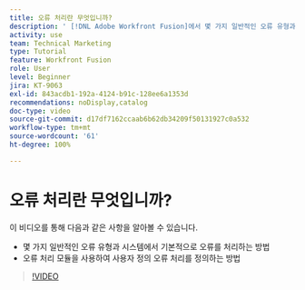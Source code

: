 ```yaml
---
title: 오류 처리란 무엇입니까?
description: ' [!DNL Adobe Workfront Fusion]에서 몇 가지 일반적인 오류 유형과 시스템에서 기본적으로 오류를 처리하는 방법 및 사용자 정의 오류 처리를 적용하는 방법을 알아봅니다.'
activity: use
team: Technical Marketing
type: Tutorial
feature: Workfront Fusion
role: User
level: Beginner
jira: KT-9063
exl-id: 843acdb1-192a-4124-b91c-128ee6a1353d
recommendations: noDisplay,catalog
doc-type: video
source-git-commit: d17df7162ccaab6b62db34209f50131927c0a532
workflow-type: tm+mt
source-wordcount: '61'
ht-degree: 100%

---
```


# 오류 처리란 무엇입니까?

이 비디오를 통해 다음과 같은 사항을 알아볼 수 있습니다.

* 몇 가지 일반적인 오류 유형과 시스템에서 기본적으로 오류를 처리하는 방법
* 오류 처리 모듈을 사용하여 사용자 정의 오류 처리를 정의하는 방법

>[!VIDEO](https://video.tv.adobe.com/v/335304/?quality=12&learn=on&enablevpops)
